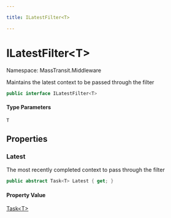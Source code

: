 ```yaml
---

title: ILatestFilter<T>

---
```


# ILatestFilter\<T\>

Namespace: MassTransit.Middleware

Maintains the latest context to be passed through the filter

```csharp
public interface ILatestFilter<T>
```

#### Type Parameters

`T`<br/>

## Properties

### **Latest**

The most recently completed context to pass through the filter

```csharp
public abstract Task<T> Latest { get; }
```

#### Property Value

[Task\<T\>](https://learn.microsoft.com/en-us/dotnet/api/system.threading.tasks.task-1)<br/>
